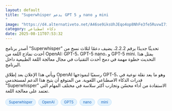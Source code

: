 ```yaml
---
layout: default
title: "Superwhisper يدعم GPT 5 و nano و mini
"
image: "https://d4.alternativeto.net/A46se9iksUhJEqo4op8NhFe3fe5RuvwI7iJ4ujnHqPY/rs:fill:1520:760:0/g:ce:0:0/YWJzOi8vZGlzdC9jb250ZW50LzE3NTQ4OTg4MTIwODkucG5n.png"
category: ذكاء اصطناعي
date: 2025-08-11T07:53:32
---
```


أصدر برنامج "Superwhisper" تحديثًا جديدًا برقم 2.2.2، يضيف دعمًا لثلاث نسخ من أحدث نماذج اللغة من OpenAI: GPT-5، GPT-5 nano، و GPT-5 mini. يمثل هذا التحديث خطوة مهمة في دمج أحدث التقنيات في مجال معالجة اللغة الطبيعية داخل البرنامج.

ويأتي هذا الإعلان بعد إطلاق OpenAI رسميًا لنموذجها GPT-5، وهو ما يعد نقلة نوعية في قدرات الذكاء الاصطناعي اللغوية. من المتوقع أن يتيح هذا الدعم لمستخدمي "Superwhisper" الاستفادة من أداء محسّن وتجارب أكثر سلاسة في مختلف المهام التي تعتمد على معالجة اللغة.

<div style="margin-top:2px; margin-bottom:2px;"><a href="https://bidjadraft.github.io/?query=Superwhisper" style="background:#e3f2fd; color:#1565c0; font-size:80%; border-radius:12px; padding:3px 10px; margin:2px 4px 2px 0; display:inline-block; border:1px solid #bbdefb; text-decoration:none;">Superwhisper</a> <a href="https://bidjadraft.github.io/?query=OpenAI" style="background:#e3f2fd; color:#1565c0; font-size:80%; border-radius:12px; padding:3px 10px; margin:2px 4px 2px 0; display:inline-block; border:1px solid #bbdefb; text-decoration:none;">OpenAI</a> <a href="https://bidjadraft.github.io/?query=GPT5" style="background:#e3f2fd; color:#1565c0; font-size:80%; border-radius:12px; padding:3px 10px; margin:2px 4px 2px 0; display:inline-block; border:1px solid #bbdefb; text-decoration:none;">GPT5</a> <a href="https://bidjadraft.github.io/?query=nano" style="background:#e3f2fd; color:#1565c0; font-size:80%; border-radius:12px; padding:3px 10px; margin:2px 4px 2px 0; display:inline-block; border:1px solid #bbdefb; text-decoration:none;">nano</a> <a href="https://bidjadraft.github.io/?query=mini" style="background:#e3f2fd; color:#1565c0; font-size:80%; border-radius:12px; padding:3px 10px; margin:2px 4px 2px 0; display:inline-block; border:1px solid #bbdefb; text-decoration:none;">mini</a></div><br><br>
